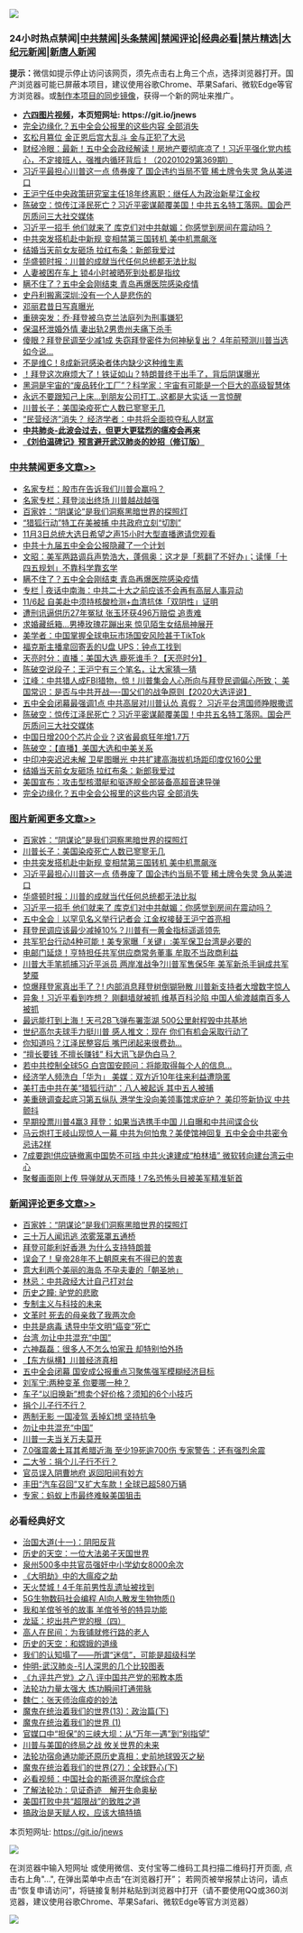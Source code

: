 ![](https://raw.githubusercontent.com/fqnews/bnews/master/64photo/fqnews-qr.jpg)

<div id="tt">
<h3>24小时热点禁闻|<a href="#%E4%B8%AD%E5%85%B1%E7%A6%81%E9%97%BB%E6%9B%B4%E5%A4%9A%E6%96%87%E7%AB%A0">中共禁闻</a>|<a href="#%E5%9B%BE%E7%89%87%E6%96%B0%E9%97%BB%E6%9B%B4%E5%A4%9A%E6%96%87%E7%AB%A0">头条禁闻</a>|<a href="#%E6%96%B0%E9%97%BB%E8%AF%84%E8%AE%BA%E6%9B%B4%E5%A4%9A%E6%96%87%E7%AB%A0">禁闻评论|<a href="#%E5%BF%85%E7%9C%8B%E7%BB%8F%E5%85%B8%E5%A5%BD%E6%96%87">经典必看|<a href="/video.md#%E7%A6%81%E7%89%87%E7%B2%BE%E9%80%89">禁片精选</a>|<a href="https://github.com/fqnews/djy/blob/master/gb/nf1351518.md#1">大纪元新闻</a>|<a href="https://github.com/fqnews/ntdtv/blob/master/gb/prog204.md#1">新唐人新闻</a></h3>
<div><b>提示：</b>微信如提示停止访问该网页，须先点击右上角三个点，选择浏览器打开。国产浏览器可能已屏蔽本项目，建议使用谷歌Chrome、苹果Safari、微软Edge等官方浏览器。或<a href="https://github.com/fqnews/bnews/blob/master/%E5%88%B6%E4%BD%9Cgit%E7%A6%81%E9%97%BB%E9%95%9C%E5%83%8F.md">制作本项目的同步镜像</a>，获得一个新的网址来推广。</div>
<ul>
<li><b><a href="http://d1.bdrive.tk/64.mp4" target="_blank">六四图片视频</a>，本页短网址: https://git.io/jnews</b></li>
<li><a href="/cbnews/20201030/1422796.md">完全边缘化？五中全会公报里的这些内容 全部消失</a></li>
<li><a href="/worldnews/20201030/1422837.md">玄松月篡位 金正恩后宫大乱斗 金与正犯了大忌</a></li>
<li><a href="/bannedvideo/20201030/1422800.md">财经冷眼：最新！五中全会政经解读！房地产要彻底凉了！习近平强化党内核心，不定接班人，强推内循环背后！（20201029第369期）</a></li>
<li><a href="/topimagenews/20201030/1422890.md">习近平最担心川普这一点 债券废了 国企违约当局不管 稀土牌令失灵 急从美进口</a></li>
<li><a href="/headline/20201030/1422894.md">王沪宁任中央政策研究室主任18年终离职：继任人为政治新星江金权</a></li>
<li><a href="/cbnews/20201030/1422983.md">陈破空：惊传江泽民死亡？习近平密谋颠覆美国！中共五名特工落网。国会严厉质问三大社交媒体</a></li>
<li><a href="/topimagenews/20201030/1422820.md">习近平一招手 他们就来了 库克们对中共献媚：你感觉到房间在震动吗？</a></li>
<li><a href="/topimagenews/20201031/1423133.md">中共突发搭机赴中新规 变相禁第三国转机 美中机票飙涨</a></li>
<li><a href="/cbnews/20201030/1422848.md">结婚当天前女友砸场 拉红布条：新郎我爱过</a></li>
<li><a href="/topimagenews/20201030/1422877.md">华盛顿时报：川普的成就当代任何总统都无法比拟</a></li>
<li><a href="/lifebaike/20201030/1422823.md">人妻被困在车上 锁4小时被晒死到处都是指纹</a></li>
<li><a href="/cbnews/20201031/1423153.md">瞒不住了？五中全会刚结束 青岛再爆医院感染疫情</a></li>
<li><a href="/ssgc/20201030/1422995.md">史丹利搬离深圳:没有一个人是悲伤的</a></li>
<li><a href="/cnnews/20201031/1423164.md">邓丽君昔日写真曝光</a></li>
<li><a href="/worldnews/20201031/1423154.md">重磅突发：乔·拜登被乌克兰法庭列为刑事嫌犯</a></li>
<li><a href="/baitai/20201030/1422975.md">保温杯泄婚外情 妻出轨2男贵州夫痛下杀手</a></li>
<li><a href="/cnnews/20201031/1423068.md">傻眼？拜登民调至少减1成 失窃拜登密件为何神秘复出？ 4年前预测川普当选如今说...</a></li>
<li><a href="/health/20201030/1422891.md">不是维C！8成新冠感染者体内缺少这种维生素</a></li>
<li><a href="/taiwannews/20201031/1423177.md">！拜登这次麻烦大了！铁证如山？特朗普终于出手了，背后阴谋曝光</a></li>
<li><a href="/comments/20201031/1423106.md">黑洞是宇宙的“废品转化工厂”？科学家：宇宙有可能是一个巨大的高级智慧体</a></li>
<li><a href="/funmedia/20201031/1423233.md">永远不要跟知己上床…到朋友公司打工..这都是大实话 一言惊醒</a></li>
<li><a href="/topimagenews/20201031/1423146.md">川普长子：美国染疫死亡人数已寥寥无几</a></li>
<li><a href="/comments/20201031/1423109.md">“民营经济”消失？ 经济学者：中共将全面掠夺私人财富</a></li>
<li><b><a href="/comments/20200211/1275071.md" target="_blank">中共肺炎-此波会过去，但更大更猛烈的瘟疫会再来</a></b></li>
<li><b><a href="/comments/20200207/1272816.md" target="_blank">《刘伯温碑记》预言避开武汉肺炎的妙招（修订版）</a></b></li>
</ul>
</div>

<div class="catlist">
<h3><a href="/cbnews/" target="_blank">中共禁闻</a><span><a href="/cbnews/" target="_blank" rel="nofollow">更多文章>></a></span></h3>
<ul>
<li><a href="/cbnews/20201031/1423147.md" target="_blank">名家专栏：股市在告诉我们川普会赢吗？</a></li>
<li><a href="/cbnews/20201031/1423148.md" target="_blank">名家专栏：拜登淡出终场 川普越战越强</a></li>
<li><a href="/comments/20201031/1423298.md" target="_blank">百家姓：“阴谋论”是我们洞察黑暗世界的探照灯</a></li>
<li><a href="/cbnews/20201031/1423284.md" target="_blank">“猎狐行动”特工在美被捕 中共政府立刻“切割”</a></li>
<li><a href="/cbnews/20201031/1423226.md" target="_blank">11月3日总统大选日希望之声15小时大型直播邀请您观看</a></li>
<li><a href="/cbnews/20201031/1423204.md" target="_blank">中共十九届五中全会公报隐藏了一个计划</a></li>
<li><a href="/cbnews/20201031/1423187.md" target="_blank">文昭：美军两路调兵声势浩大，蓬佩奥：这才是「惹翻了不好办」；读懂「十四五规划」不靠科学靠玄学</a></li>
<li><a href="/cbnews/20201031/1423153.md" target="_blank">瞒不住了？五中全会刚结束 青岛再爆医院感染疫情</a></li>
<li><a href="/cbnews/20201031/1423139.md" target="_blank">专栏 | 夜话中南海：中共二十大之前应该不会再有高层人事异动</a></li>
<li><a href="/cbnews/20201031/1423134.md" target="_blank">11/6起 自美赴中须持核酸检测+血清抗体「双阴性」证明</a></li>
<li><a href="/cbnews/20201031/1423116.md" target="_blank">遭刑讯逼供历27年冤狱 张玉环获496万赔偿 追责难</a></li>
<li><a href="/cbnews/20201031/1423115.md" target="_blank">求婚藏纸箱…男捧玫瑰花蹦出来 惊见陌生女结局神展开</a></li>
<li><a href="/cbnews/20201031/1423114.md" target="_blank">美学者：中国掌握全球电玩市场国安风险甚于TikTok</a></li>
<li><a href="/cbnews/20201031/1423110.md" target="_blank">福克斯主播拿回寄丢的U盘 UPS：钟点工找到</a></li>
<li><a href="/cbnews/20201031/1423098.md" target="_blank">天亮时分：直播：美国大选 鹿死谁手？【天亮时分】</a></li>
<li><a href="/cbnews/20201031/1423097.md" target="_blank">陈破空说段子：王沪宁有三个笔名，让大家猜一猜</a></li>
<li><a href="/cbnews/20201030/1423000.md" target="_blank">江峰：中共猎人成FBI猎物，惊！川普集会人心所向与拜登民调偏心所致； 美国常识：是否与中共开战—-国父们的战争原则【2020大选评说】</a></li>
<li><a href="/cbnews/20201030/1422991.md" target="_blank">五中全会闭幕最强调1点 中共高层对川普认怂 真假？ 习近平台湾国师睁眼撒谎</a></li>
<li><a href="/cbnews/20201030/1422983.md" target="_blank">陈破空：惊传江泽民死亡？习近平密谋颠覆美国！中共五名特工落网。国会严厉质问三大社交媒体</a></li>
<li><a href="/cbnews/20201030/1422902.md" target="_blank">中国日增200个芯片企业？这省最疯狂年增1.7万</a></li>
<li><a href="/cbnews/20201030/1422875.md" target="_blank">陈破空：【直播】美国大选和中美关系</a></li>
<li><a href="/cbnews/20201030/1422849.md" target="_blank">中印冲突迟迟未解 卫星图曝光 中共扩建高海拔机场距印度仅160公里</a></li>
<li><a href="/cbnews/20201030/1422848.md" target="_blank">结婚当天前女友砸场 拉红布条：新郎我爱过</a></li>
<li><a href="/cbnews/20201030/1422797.md" target="_blank">美国宣布：攻击型核潜艇和驱逐舰全部装备高超音速导弹</a></li>
<li><a href="/cbnews/20201030/1422796.md" target="_blank">完全边缘化？五中全会公报里的这些内容 全部消失</a></li>

</ul>
</div>
<div class="catlist">
<h3><a href="/topimagenews/" target="_blank">图片新闻</a><span><a href="/topimagenews/" target="_blank" rel="nofollow">更多文章>></a></span></h3>
<ul>
<li><a href="/comments/20201031/1423298.md" target="_blank">百家姓：“阴谋论”是我们洞察黑暗世界的探照灯</a></li>
<li><a href="/topimagenews/20201031/1423146.md" target="_blank">川普长子：美国染疫死亡人数已寥寥无几</a></li>
<li><a href="/topimagenews/20201031/1423133.md" target="_blank">中共突发搭机赴中新规 变相禁第三国转机 美中机票飙涨</a></li>
<li><a href="/topimagenews/20201030/1422890.md" target="_blank">习近平最担心川普这一点 债券废了 国企违约当局不管 稀土牌令失灵 急从美进口</a></li>
<li><a href="/topimagenews/20201030/1422877.md" target="_blank">华盛顿时报：川普的成就当代任何总统都无法比拟</a></li>
<li><a href="/topimagenews/20201030/1422820.md" target="_blank">习近平一招手 他们就来了 库克们对中共献媚：你感觉到房间在震动吗？</a></li>
<li><a href="/topimagenews/20201030/1422777.md" target="_blank">五中全会｜以罕见名义举行记者会 江金权接替王沪宁首亮相</a></li>
<li><a href="/topimagenews/20201030/1422658.md" target="_blank">拜登民调应该最少减掉10%？川普有一黄金指标遥遥领先</a></li>
<li><a href="/topimagenews/20201030/1422657.md" target="_blank">共军犯台行动4种可能！美专家曝「关键」:美军保卫台湾是必要的</a></li>
<li><a href="/topimagenews/20201030/1422510.md" target="_blank">电邮门延烧！亨特担任共军供应商常务董事 牟取不当政商利益</a></li>
<li><a href="/topimagenews/20201030/1422482.md" target="_blank">川普大手笔抓捕习近平派员 两岸准战争?川普军售保5年 美军新杀手锏成共军梦魇</a></li>
<li><a href="/topimagenews/20201029/1422443.md" target="_blank">惊爆拜登家真出手了？! 内部消息拜登树倒猢狲散 川普新支持者大增数字惊人</a></li>
<li><a href="/topimagenews/20201029/1422425.md" target="_blank">异象！习近平看到咋想？ 刚翻墙就被抓 维基百科沦陷 中国人偷渡越南百多人被抓</a></li>
<li><a href="/topimagenews/20201029/1422258.md" target="_blank">最远能打到上海！天弓2B飞弹布署澎湖 500公里射程毁中共基地</a></li>
<li><a href="/topimagenews/20201029/1422215.md" target="_blank">世纪高尔夫球手力挺川普 感人推文：现在 你们有机会采取行动了</a></li>
<li><a href="/topimagenews/20201029/1422198.md" target="_blank">你知道吗？江泽民整容后 嘴巴闭起来很费劲&#8230;</a></li>
<li><a href="/topimagenews/20201029/1422138.md" target="_blank">“擅长要钱 不擅长赚钱” 科大讯飞是伪白马？</a></li>
<li><a href="/topimagenews/20201029/1422100.md" target="_blank">若中共控制全球5G 白宫国安顾问：将能取得每个人的信息&#8230;</a></li>
<li><a href="/topimagenews/20201029/1421983.md" target="_blank">经济学人频洗白「华为」 美媒︰双方近10年往来利益遭隐匿</a></li>
<li><a href="/topimagenews/20201029/1421973.md" target="_blank">美打击中共在美“猎狐行动”：八人被起诉 其中五人被捕</a></li>
<li><a href="/topimagenews/20201029/1421907.md" target="_blank">美重磅调查起底习第五纵队 港学生没向美领事馆求庇护？ 美印签新协议 中共颤抖</a></li>
<li><a href="/topimagenews/20201029/1421896.md" target="_blank">早期投票川普4赢3 拜登：如果当选携手中国 儿自曝和中共间谍合伙</a></li>
<li><a href="/topimagenews/20201028/1421820.md" target="_blank">马云炮打王岐山现惊人一幕 中共为何怕鬼？美使馆神回复 五中全会中共密令忌讳2样</a></li>
<li><a href="/topimagenews/20201028/1421733.md" target="_blank">7成要跑!供应链撤离中国势不可挡 中共火速建成“柏林墙” 微软转向建台湾云中心</a></li>
<li><a href="/topimagenews/20201028/1421679.md" target="_blank">聚餐画面刚上传 导弹就从天而降！7名恐怖头目被美军精准斩首</a></li>

</ul>
</div>
<div class="catlist">
<h3><a href="/comments/" target="_blank">新闻评论</a><span><a href="/comments/" target="_blank" rel="nofollow">更多文章>></a></span></h3>
<ul>
<li><a href="/comments/20201031/1423298.md" target="_blank">百家姓：“阴谋论”是我们洞察黑暗世界的探照灯</a></li>
<li><a href="/comments/20201031/1423290.md" target="_blank">三十万人闻讯逃 浓雾笼罩五通桥</a></li>
<li><a href="/comments/20201031/1423289.md" target="_blank">拜登可能利好香港 为什么支持特朗普</a></li>
<li><a href="/comments/20201031/1423278.md" target="_blank">误会了！皇帝28年不上朝原来有不得已的苦衷</a></li>
<li><a href="/comments/20201031/1423277.md" target="_blank">意大利两个美丽的海岛 不孕夫妻的「朝圣地」</a></li>
<li><a href="/comments/20201031/1423267.md" target="_blank">林忌：中共政经大计自己打对台</a></li>
<li><a href="/comments/20201031/1423266.md" target="_blank">历史之瞳: 驴党的悲歌</a></li>
<li><a href="/comments/20201031/1423265.md" target="_blank">专制主义与科技的未来</a></li>
<li><a href="/comments/20201031/1423264.md" target="_blank">文革时 死去的母亲救了我两次命</a></li>
<li><a href="/comments/20201031/1423263.md" target="_blank">中共是病毒 诱导中华文明“癌变”死亡</a></li>
<li><a href="/comments/20201031/1423239.md" target="_blank">台湾 勿让中共混充“中国”</a></li>
<li><a href="/comments/20201031/1423238.md" target="_blank">六神磊磊：很多人不怎么怕家丑 却特别怕外扬</a></li>
<li><a href="/comments/20201031/1423231.md" target="_blank">【东方纵横】川普经济真相</a></li>
<li><a href="/comments/20201031/1423215.md" target="_blank">五中全会闭幕 国安成公报重点习聚焦强军模糊经济目标</a></li>
<li><a href="/comments/20201031/1423214.md" target="_blank">刘军宁:两种变革 你要哪一种？</a></li>
<li><a href="/comments/20201031/1423198.md" target="_blank">车子“以旧换新”想卖个好价格？须知的6个小技巧</a></li>
<li><a href="/comments/20201031/1423190.md" target="_blank">捐个儿子行不行？</a></li>
<li><a href="/comments/20201031/1423189.md" target="_blank">两制无影 一国凌驾 丢掉幻想 坚持抗争</a></li>
<li><a href="/comments/20201031/1423179.md" target="_blank">勿让中共混充“中国”</a></li>
<li><a href="/comments/20201031/1423178.md" target="_blank">川普一夫当关万夫莫开</a></li>
<li><a href="/comments/20201031/1423173.md" target="_blank">7.0强震袭土耳其希腊近海 至少19死逾700伤 专家警告：还有强烈余震</a></li>
<li><a href="/comments/20201031/1423165.md" target="_blank">二大爷：捐个儿子行不行？</a></li>
<li><a href="/comments/20201031/1423157.md" target="_blank">官员误入阴曹地府 返回阳间有妙方</a></li>
<li><a href="/comments/20201031/1423156.md" target="_blank">丰田“汽车召回”又扩大车款！全球已超580万辆</a></li>
<li><a href="/comments/20201031/1423132.md" target="_blank">专家：蚂蚁上市最终难躲美国狙击</a></li>

</ul>
</div>

<div class="catlist">
<h3>必看经典好文</h3>
<ul>
<li><a href="/cbnews/20180317/915893.md" target="_blank">治国大道(十一)：阴阳反背</a></li>
<li><a href="/tculture/20121025/73067.md" target="_blank">历史的天空：一位大法弟子天国世界</a></li>
<li><a href="/comments/20200704/783272.md" target="_blank">泉州500多中共官员强奸中小学幼女8000余次</a></li>
<li><a href="/comments/20200203/1269785.md" target="_blank">《大明劫》中的大瘟疫之劫</a></li>
<li><a href="/ccpdope/20181219/1049286.md" target="_blank">天火焚城！4千年前男性乱遗址被找到</a></li>
<li><a href="/topimagenews/20200527/1335347.md" target="_blank">5G生物数码社会编程 AI向人散发生物物质()</a></li>
<li><a href="/tculture/20200917/1398046.md" target="_blank">我和羊倌爷爷的故事 羊倌爷爷的特异功能</a></li>
<li><a href="/comments/20200930/1405812.md" target="_blank">龙延：挖出共产党的根（四）</a></li>
<li><a href="/tculture/20121023/72121.md" target="_blank">高人在民间：为我铺就修行路的老人</a></li>
<li><a href="/cbnews/20190219/1083302.md" target="_blank">历史的天空：和嫦娥的道缘</a></li>
<li><a href="/sohnews/20161029/607205.md" target="_blank">我们的认知塌了——所谓“迷信”，可能是超级科学</a></li>
<li><a href="/comments/20200620/1347687.md" target="_blank">仲明-武汉肺炎-引人深思的几个比较图表</a></li>
<li><a href="/bookonline/20131116/201047.md" target="_blank">《九评共产党》之八 评中国共产党的邪教本质</a></li>
<li><a href="/cbnews/20200816/1381005.md" target="_blank">法轮功力量太强大 炼功瞬间打通带脉</a></li>
<li><a href="/comments/20200224/1282494.md" target="_blank">魏仁：张天师治瘟疫的妙法</a></li>
<li><a href="/topimagenews/20180602/951960.md" target="_blank">魔鬼在统治着我们的世界(13)：政治篇(下)</a></li>
<li><a href="/topimagenews/20180519/944624.md" target="_blank">魔鬼在统治着我们的世界 (1)</a></li>
<li><a href="/cbnews/20200624/1349641.md" target="_blank">官媒口中“担保”的三峡大坝：从“万年一遇”到“别指望”</a></li>
<li><a href="/comments/20200908/1392488.md" target="_blank">川普与美国的终局之战 攸关世界的未来</a></li>
<li><a href="/tculture/20121025/73069.md" target="_blank">法轮功宿命通功能还原历史真相：史前地球毁灭之秘</a></li>
<li><a href="/comments/20181224/1052333.md" target="_blank">魔鬼在统治着我们的世界(27)：全球野心(下)</a></li>
<li><a href="/comments/20200806/1375443.md" target="_blank">必看视频：中国社会的斯德哥尔摩综合症</a></li>
<li><a href="/comments/20200307/1289968.md" target="_blank">了解法轮功：见证奇迹　解开生命奥秘</a></li>
<li><a href="/comments/20200731/1372471.md" target="_blank">美国打败中共“超限战”的致胜之道</a></li>
<li><a href="/comments/20200814/1379994.md" target="_blank">搞政治是天赋人权，应该大搞特搞</a></li>

</ul>
</div>

本页短网址: https://git.io/jnews

![](https://raw.githubusercontent.com/fqnews/bnews/master/64photo/fqnews-qr.jpg)

在浏览器中输入短网址 或使用微信、支付宝等二维码工具扫描二维码打开页面, 点击右上角"...", 在弹出菜单中点击“在浏览器打开”； 若网页被举报禁止访问，请点击“恢复申请访问”，将链接复制并粘贴到浏览器中打开（请不要使用QQ或360浏览器，建议使用谷歌Chrome、苹果Safari、微软Edge等官方浏览器）

![](https://raw.githubusercontent.com/fqnews/bnews/master/64photo/wx.jpg)